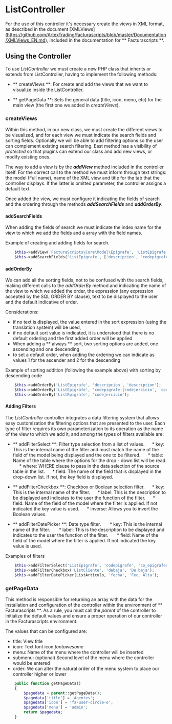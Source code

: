 # ListController

For the use of this controller it's necessary create the views in XML format, as described in the
document [XMLViews] (https://github.com/ArtexTrading/facturascripts/blob/master/Documentation/XMLViews_EN.md), 
included in the documentation for ** Facturascripts **.

## Using the Controller
To use _ListController_ we must create a new PHP class that inherits or extends from ListController,
having to implement the following methods:

* ** createViews **: For create and add the views that we want to visualize inside the ListController.

* ** getPageData **: Sets the general data (title, icon, menu, etc) for the main view (the first one we added in _createViews_).


### createViews
Within this method, in our new class, we must create the different views to be visualized,
and for each view we must indicate the search fields and sorting fields. Optionally we will be able to
add filtering options so the user can complement existing search filtering. East
method has a visibility of _protected_ so that plugins can extend our class
and add new views, or modify existing ones.

The way to add a view is by the _**addView**_ method included in the controller itself. For the
correct call to the method we must inform through text strings: the model (Full name),
name of the XML view and title for the tab that the controller displays. If the latter is omitted
parameter, the controller assigns a default text.

Once added the view, we must configure it indicating the fields of search and the ordering through
the methods _**addSearchFields**_ and _**addOrderBy**_.


#### addSearchFields
When adding the fields of search we must indicate the index name for the view to which we add the fields and a
array with the field names.

Example of creating and adding fields for search.

```PHP
    $this->addView('FacturaScripts\Core\Model\Epigrafe', 'ListEpigrafe', 'Epigrafes');
    $this->addSearchFields('ListEpigrafe', ['descripcion', 'codepigrafe', 'codejercicio']);
```


#### addOrderBy
We can add all the sorting fields, not to be confused with the search fields, making different
calls to the _addOrderBy_ method and indicating the name of the view to which we added the order, the expression
(any expression accepted by the SQL ORDER BY clause), text to be displayed to the user and the
default indicative of order.

Considerations:
* if no text is displayed, the value entered in the sort expression (using the translation system) will be used,
* if no default sort value is indicated, it is understood that there is no default ordering and the first added order will be applied
* When adding a ** always ** sort, two sorting options are added, one ascending and one descending
* to set a default order, when adding the ordering we can indicate as values ​​1 for the ascender and 2 for the descending

Example of sorting addition (following the example above) with sorting by descending code

```PHP
    $this->addOrderBy('ListEpigrafe', 'descripcion', 'description');
    $this->addOrderBy('ListEpigrafe', 'codepigrafe||codejercicio', 'code', 2);
    $this->addOrderBy('ListEpigrafe', 'codejercicio');
```


#### Adding Filters
The _ListController_ controller integrates a data filtering system that allows easy customization
the filtering options that are presented to the user. Each type of filter requires its own parameterization to
its operation as the name of the view to which we add it, and among the types of filters available are:

* ** addFilterSelect **: Filter type selection from a list of values.
     * key: This is the internal name of the filter and must match the name of the field of the model being displayed and the one to be filtered.
     * table: Name of the table where the options for the drop - down list will be read.
     * where: WHERE clause to pass in the data selection of the source table in the list.
     * field: The name of the field that is displayed in the drop-down list. If not, the key field is displayed.

* ** addFilterCheckbox **: Checkbox or Boolean selection filter.
     * key: This is the internal name of the filter.
     * label: This is the description to be displayed and indicates to the user the function of the filter.
     * field: Name of the field of the model where the filter is applied. If not indicated the key value is used.
     * inverse: Allows you to invert the Boolean values.

* ** addFilterDatePicker **: Date type filter.
      * key: This is the internal name of the filter.
      * label: This is the description to be displayed and indicates to the user the function of the filter.
      * field: Name of the field of the model where the filter is applied. If not indicated the key value is used.

Examples of filters

```PHP
    $this->addFilterSelect('ListEpigrafe', 'codepigrafe', 'co_epigrafes', '', 'descripcion');
    $this->addFilterCheckbox('ListCliente', 'debaja', 'De baja');
    $this->addFilterDatePicker(ListArticulo, 'fecha', 'Fec. Alta');
```


### getPageData
This method is responsible for returning an array with the data for the installation and configuration of the controller
within the environment of ** Facturascripts **. As a rule, you must call the _parent_ of the controller to initialize the
default values and ensure a proper operation of our controller in the Facturascripts environment.

The values that can be configured are:
* title: View title
* icon: Text font icon _fontawesome_
* menu: Name of the menu where the controller will be inserted
* submenu: (optional) Second level of the menu where the controller would be entered
* order: We can alter the natural order of the menu system to place our controller higher or lower

```PHP
    public function getPageData()
    {
        $pagedata = parent::getPageData();
        $pagedata['title'] = 'Agentes';
        $pagedata['icon'] = 'fa-user-circle-o';
        $pagedata['menu'] = 'admin';
        return $pagedata;
    }
```